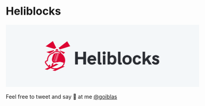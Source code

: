 # Heliblocks

![Heliblocks logo](https://raw.githubusercontent.com/goiblas/Heliblocks-Plugin/master/.wordpress-org/banner-1544x500.png)

Feel free to tweet and say 👋 at me [@goiblas](https://twitter.com/goiblas/)
